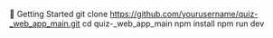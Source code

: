 🚀 Getting Started
git clone https://github.com/yourusername/quiz-_web_app_main.git
cd quiz-_web_app_main
npm install
npm run dev
